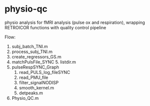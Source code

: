 # physio-qc
physio analysis for fMRI analysis (pulse ox and respiration), wrapping RETROICOR functions with quality control pipeline 

Flow:
1.	subj_batch_TNI.m
2.	process_subj_TNI.m
3.	create_regressors_GS.m
4.	matchPulsFile_SYNC
    5.	listdir.m
5.	pulseRespSYNC_Graph
    1.	read_PULS_log_fileSYNC
    2.	read_PMU_file
    3.	filter_signalNODISP
    4.	smooth_kernel.m
    5.	detpeaks.m
6.	Physio_QC.m
